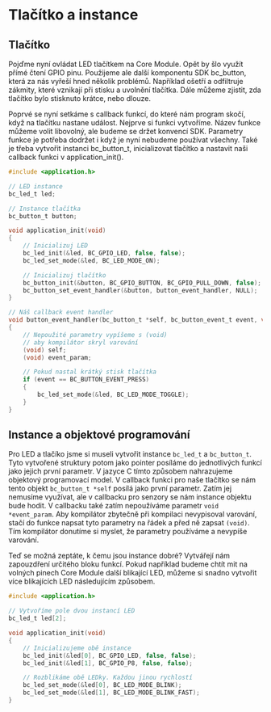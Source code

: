 
# Tlačítko a instance #

## Tlačítko

Pojďme nyní ovládat LED tlačítkem na Core Module.
Opět by šlo využít přímé čtení GPIO pinu.
Použijeme ale další komponentu SDK bc_button, která za nás vyřeší hned několik problémů.
Například ošetří a odfiltruje zákmity, které vznikají při stisku a uvolnění tlačítka.
Dále můžeme zjistit, zda tlačítko bylo stisknuto krátce, nebo dlouze.

Poprvé se nyní setkáme s callback funkcí, do které nám program skočí, když na tlačítku nastane událost.
Nejprve si funkci vytvoříme.
Název funkce můžeme volit libovolný, ale budeme se držet konvencí SDK.
Parametry funkce je potřeba dodržet i když je nyní nebudeme používat všechny.
Také je třeba vytvořit instanci bc_button_t, inicializovat tlačítko a nastavit naši callback funkci v application_init().

``` C
#include <application.h>

// LED instance
bc_led_t led;

// Instance tlačítka
bc_button_t button;

void application_init(void)
{
    // Inicializuj LED
    bc_led_init(&led, BC_GPIO_LED, false, false);
    bc_led_set_mode(&led, BC_LED_MODE_ON);

    // Inicializuj tlačítko
    bc_button_init(&button, BC_GPIO_BUTTON, BC_GPIO_PULL_DOWN, false);
    bc_button_set_event_handler(&button, button_event_handler, NULL);
}

// Náš callback event handler
void button_event_handler(bc_button_t *self, bc_button_event_t event, void *event_param)
{
    // Nepoužité parametry vypíšeme s (void)
    // aby kompilátor skryl varování
    (void) self;
    (void) event_param;

    // Pokud nastal krátký stisk tlačítka
    if (event == BC_BUTTON_EVENT_PRESS)
    {
        bc_led_set_mode(&led, BC_LED_MODE_TOGGLE);
    }
}
```

## Instance a objektové programování ##

Pro LED a tlačíko jsme si museli vytvořit instance `bc_led_t` a `bc_button_t`.
Tyto vytvořené struktury potom jako pointer posíláme do jednotlivých funkcí jako jejich první parametr.
V jazyce C tímto způsobem nahrazujeme objektový programovací model.
V callback funkci pro naše tlačítko se nám tento objekt `bc_button_t *self` posílá jako první parametr.
Zatím jej nemusíme využívat, ale v callbacku pro senzory se nám instance objektu bude hodit.
V callbacku také zatím nepoužíváme parametr `void *event_param`.
Aby kompilátor zbytečně při kompilaci nevypisoval varování, stačí do funkce napsat tyto parametry na řádek a před ně zapsat `(void)`.
Tím kompilátor donutíme si myslet, že parametry používáme a nevypíše varování.

Teď se možná zeptáte, k čemu jsou instance dobré?
Vytvářejí nám zapouzdření určitého bloku funkcí.
Pokud například budeme chtít mit na volných pinech Core Module další blikající LED, můžeme si snadno vytvořit více blikajících LED následujícím způsobem.

``` C
#include <application.h>

// Vytvoříme pole dvou instancí LED
bc_led_t led[2];

void application_init(void)
{
    // Inicializujeme obě instance
    bc_led_init(&led[0], BC_GPIO_LED, false, false);
    bc_led_init(&led[1], BC_GPIO_P8, false, false);    

    // Rozblikáme obě LEDky. Každou jinou rychlostí
    bc_led_set_mode(&led[0], BC_LED_MODE_BLINK);
    bc_led_set_mode(&led[1], BC_LED_MODE_BLINK_FAST);
}
```
